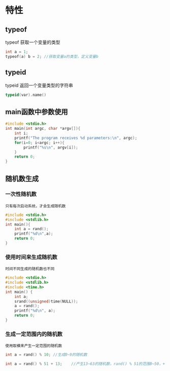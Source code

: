 # 特性

## typeof
typeof 获取一个变量的类型
```c++
int a = 1;
typeof(a) b = 2; //获取变量a的类型，定义变量b
```

## typeid
typeid 返回一个变量类型的字符串
```C++
typeid(var).name()
```

## main函数中参数使用
```C++
#include <stdio.h>
int main(int argc, char *argv[]){
    int i;
    printf("The program receives %d parameters:\n", argc);
    for(i=0; i<argc; i++){
        printf("%s\n", argv[i]);
    }
    return 0;
}
```

## 随机数生成

### 一次性随机数
`只有每次启动系统，才会生成随机数`
```C++
#include <stdio.h>
#include <stdlib.h>
int main(){
    int a = rand();
    printf("%d\n",a);
    return 0;
}
```
### 使用时间来生成随机数
`时间不同生成的随机数也不同`
```C++
#include <stdio.h>
#include <stdlib.h>
#include <time.h>
int main() {
    int a;
    srand((unsigned)time(NULL));
    a = rand();
    printf("%d\n", a);
    return 0;
}
```
### 生成一定范围内的随机数

`使用取模来产生一定范围的随机数`
```C++
int a = rand() % 10; //生成0~9的随机数

int a = rand() % 51 + 13;    //产生13~63的随机数，rand() % 51的范围0~50，+13之后最小值为13，最大值为50+13 = 63
```

